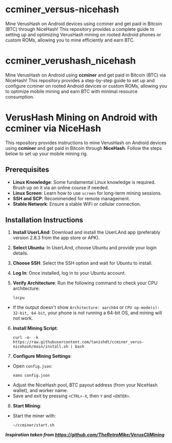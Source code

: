 # ccminer_versus-nicehash
Mine VerusHash on Android devices using ccminer and get paid in Bitcoin (BTC) through NiceHash! This repository provides a complete guide to setting up and optimizing VerusHash mining on rooted Android phones or custom ROMs, allowing you to mine efficiently and earn BTC.

# ccminer_verushash_nicehash
Mine VerusHash on Android using **ccminer** and get paid in Bitcoin (BTC) via NiceHash! This repository provides a step-by-step guide to set up and configure ccminer on rooted Android devices or custom ROMs, allowing you to optimize mobile mining and earn BTC with minimal resource consumption.

# VerusHash Mining on Android with ccminer via NiceHash

This repository provides instructions to mine VerusHash on Android devices using **ccminer** and get paid in Bitcoin through **NiceHash**. Follow the steps below to set up your mobile mining rig.

## Prerequisites

- **Linux Knowledge**: Some fundamental Linux knowledge is required. Brush up on it via an online course if needed.
- **Linux Screen**: Learn how to use `screen` for long-term mining sessions.
- **SSH and SCP**: Recommended for remote management.
- **Stable Network**: Ensure a stable WiFi or cellular connection.

## Installation Instructions

1. **Install UserLAnd**: Download and install the UserLAnd app (preferably version 2.8.3 from the app store or APK).
2. **Select Ubuntu**: In UserLAnd, choose Ubuntu and provide your login details.
3. **Choose SSH**: Select the SSH option and wait for Ubuntu to install.
4. **Log In**: Once installed, log in to your Ubuntu account.
5. **Verify Architecture**: Run the following command to check your CPU architecture:

    ```
    lscpu
    ```

- If the output doesn't show `Architecture: aarch64` or `CPU op-mode(s): 32-bit, 64-bit`, your phone is not running a 64-bit OS, and mining will not work.

6. **Install Mining Script**:

    ```
    curl -o- -k https://raw.githubusercontent.com/tanishdt/ccminer_verus-nicehash/main/install.sh | bash
    ```

7. **Configure Mining Settings**:
- Open `config.json`:
    ```
    nano config.json
    ```
- Adjust the NiceHash pool, BTC payout address (from your NiceHash wallet), and worker name.
- Save and exit by pressing `<CTRL>-X`, then `Y` and `<ENTER>`.

8. **Start Mining**:
- Start the miner with:
    ```
    ~/ccminer/start.sh
    ```

***Inspiration taken from https://github.com/TheRetroMike/VerusCliMining***
